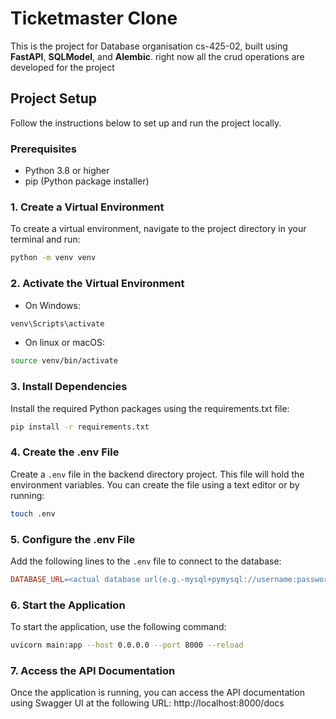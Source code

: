 # Ticketmaster Clone

This is the project for Database organisation cs-425-02, built using **FastAPI**, **SQLModel**, and **Alembic**. right now all the crud operations are developed for the project

## Project Setup

Follow the instructions below to set up and run the project locally.

### Prerequisites

- Python 3.8 or higher
- pip (Python package installer)

### 1. Create a Virtual Environment

To create a virtual environment, navigate to the project directory in your terminal and run:

```bash
python -m venv venv
```
### 2. Activate the Virtual Environment
- On Windows:
```bash
venv\Scripts\activate
```
- On linux or macOS:
```bash
source venv/bin/activate
```
### 3. Install Dependencies
Install the required Python packages using the requirements.txt file:
```bash
pip install -r requirements.txt
```
### 4. Create the .env File
Create a <code>.env</code> file in the backend directory project. This file will hold the environment variables. You can create the file using a text editor or by running:
```bash
touch .env
```
### 5. Configure the .env File
Add the following lines to the <code>.env</code> file to connect to the database:
```makefile
DATABASE_URL=<actual database url(e.g.-mysql+pymysql://username:password@host:port/database)>
```
### 6. Start the Application
To start the application, use the following command:
```bash
uvicorn main:app --host 0.0.0.0 --port 8000 --reload
```
### 7. Access the API Documentation
Once the application is running, you can access the API documentation using Swagger UI at the following URL: http://localhost:8000/docs 
